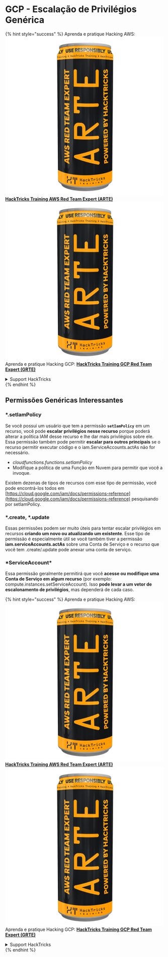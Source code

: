 # GCP - Escalação de Privilégios Genérica

{% hint style="success" %}
Aprenda e pratique Hacking AWS:<img src="../../../.gitbook/assets/image (1) (1) (1).png" alt="" data-size="line">[**HackTricks Training AWS Red Team Expert (ARTE)**](https://training.hacktricks.xyz/courses/arte)<img src="../../../.gitbook/assets/image (1) (1) (1).png" alt="" data-size="line">\
Aprenda e pratique Hacking GCP: <img src="../../../.gitbook/assets/image (2).png" alt="" data-size="line">[**HackTricks Training GCP Red Team Expert (GRTE)**<img src="../../../.gitbook/assets/image (2).png" alt="" data-size="line">](https://training.hacktricks.xyz/courses/grte)

<details>

<summary>Support HackTricks</summary>

* Confira os [**planos de assinatura**](https://github.com/sponsors/carlospolop)!
* **Junte-se ao** 💬 [**grupo do Discord**](https://discord.gg/hRep4RUj7f) ou ao [**grupo do telegram**](https://t.me/peass) ou **siga**-nos no **Twitter** 🐦 [**@hacktricks\_live**](https://twitter.com/hacktricks_live)**.**
* **Compartilhe truques de hacking enviando PRs para o** [**HackTricks**](https://github.com/carlospolop/hacktricks) e [**HackTricks Cloud**](https://github.com/carlospolop/hacktricks-cloud) repositórios do github.

</details>
{% endhint %}

## Permissões Genéricas Interessantes

### \*.setIamPolicy

Se você possui um usuário que tem a permissão **`setIamPolicy`** em um recurso, você pode **escalar privilégios nesse recurso** porque poderá alterar a política IAM desse recurso e lhe dar mais privilégios sobre ele.\
Essa permissão também pode permitir **escalar para outros principais** se o recurso permitir executar código e o iam.ServiceAccounts.actAs não for necessário.

* _cloudfunctions.functions.setIamPolicy_
* Modifique a política de uma Função em Nuvem para permitir que você a invoque.

Existem dezenas de tipos de recursos com esse tipo de permissão, você pode encontrá-los todos em [https://cloud.google.com/iam/docs/permissions-reference](https://cloud.google.com/iam/docs/permissions-reference) pesquisando por setIamPolicy.

### \*.create, \*.update

Essas permissões podem ser muito úteis para tentar escalar privilégios em recursos **criando um novo ou atualizando um existente**. Esse tipo de permissão é especialmente útil se você também tiver a permissão **iam.serviceAccounts.actAs** sobre uma Conta de Serviço e o recurso que você tem .create/.update pode anexar uma conta de serviço.

### \*ServiceAccount\*

Essa permissão geralmente permitirá que você **acesse ou modifique uma Conta de Serviço em algum recurso** (por exemplo: compute.instances.setServiceAccount). Isso **pode levar a um vetor de escalonamento de privilégios**, mas dependerá de cada caso.

{% hint style="success" %}
Aprenda e pratique Hacking AWS:<img src="../../../.gitbook/assets/image (1) (1) (1).png" alt="" data-size="line">[**HackTricks Training AWS Red Team Expert (ARTE)**](https://training.hacktricks.xyz/courses/arte)<img src="../../../.gitbook/assets/image (1) (1) (1).png" alt="" data-size="line">\
Aprenda e pratique Hacking GCP: <img src="../../../.gitbook/assets/image (2).png" alt="" data-size="line">[**HackTricks Training GCP Red Team Expert (GRTE)**<img src="../../../.gitbook/assets/image (2).png" alt="" data-size="line">](https://training.hacktricks.xyz/courses/grte)

<details>

<summary>Support HackTricks</summary>

* Confira os [**planos de assinatura**](https://github.com/sponsors/carlospolop)!
* **Junte-se ao** 💬 [**grupo do Discord**](https://discord.gg/hRep4RUj7f) ou ao [**grupo do telegram**](https://t.me/peass) ou **siga**-nos no **Twitter** 🐦 [**@hacktricks\_live**](https://twitter.com/hacktricks_live)**.**
* **Compartilhe truques de hacking enviando PRs para o** [**HackTricks**](https://github.com/carlospolop/hacktricks) e [**HackTricks Cloud**](https://github.com/carlospolop/hacktricks-cloud) repositórios do github.

</details>
{% endhint %}
